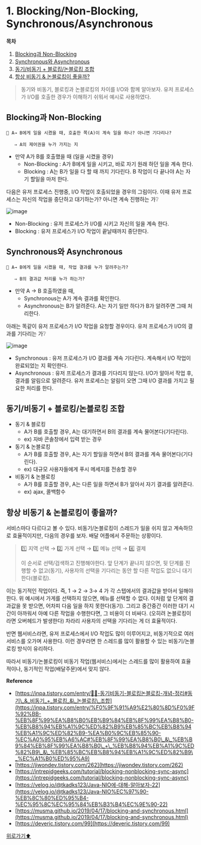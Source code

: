 # 1. Blocking/Non-Blocking, Synchronous/Asynchronous

**목차**

1. [Blocking과 Non-Blocking](blocking\_synchronous.md#blocking과-non-blocking)
2. [Synchronous와 Asynchronous](blocking\_synchronous.md#synchronous와-asynchronous)
3. [동기/비동기 + 블로킹/논블로킹 조합](blocking\_synchronous.md#동기비동기--블로킹논블로킹-조합)
4. [항상 비동기 & 논블로킹이 좋을까?](blocking\_synchronous.md#항상-비동기--논블로킹이-좋을까)

> 동기와 비동기, 블로킹과 논블로킹의 차이를 I/O와 함께 알아보자. 유저 프로세스가 I/O를 호출한 경우가 이해하기 쉬워서 예시로 사용하였다.

## Blocking과 Non-Blocking

```
🌟 A→ B에게 일을 시켰을 때, 호출한 쪽(A)이 계속 일을 하나? 아니면 기다리나? 

   ⇒ A의 제어권을 누가 가지는 지
```

* 만약 A가 B를 호출했을 때 (일을 시켰을 경우)
  * Non-Blocking : A가 B에게 일을 시키고, 바로 자기 원래 하던 일을 계속 한다.
  * Blocking : A는 B가 일을 다 할 때 까지 기다린다. B 작업이 다 끝나야 A는 자기 할일을 마저 한다.

다음은 유저 프로세스 진행중, I/O 작업이 호출되었을 경우의 그림이다. 이때 유저 프로세스는 자신의 작업을 중단하고 대기하는가? 아니면 계속 진행하는 가❔

![image](https://user-images.githubusercontent.com/77563814/186850280-98793c45-882d-4ff4-89a6-194dc198b568.png)

* Non-Blocking : 유저 프로세스가 I/O를 시키고 자신의 일을 계속 한다.
* Blocking : 유저 프로세스가 I/O 작업이 끝날때까지 중단한다.

## Synchronous와 Asynchronous

```
🌟 A→ B에게 일을 시켰을 때, 작업 결과를 누가 알려주는가? 

   ⇒ B의 결과값 처리를 누가 하는가?
```

* 만약 A → B 호출하였을 때,
  * Synchronous는 A가 계속 결과를 확인한다.
  * Asynchronous는 B가 알려준다. A는 자기 일만 하다가 B가 알려주면 그때 처리한다.

아래는 똑같이 유저 프로세스가 I/O 작업을 요청할 경우이다. 유저 프로세스가 I/O의 결과를 기다리는 가❔

![image](https://user-images.githubusercontent.com/77563814/186850352-c3438f9e-2199-453c-b99f-9432ae30e40d.png)

* Synchronous : 유저 프로세스가 I/O 결과를 계속 기다린다. 계속해서 I/O 작업이 완료되었는 지 확인한다.
* Asynchronous : 유저 프로세스가 결과를 기다리지 않는다. I/O가 알아서 작업 후, 결과를 알림으로 알려준다. 유저 프로세스는 알림이 오면 그때 I/O 결과를 가지고 필요한 처리를 한다.

## 동기/비동기 + 블로킹/논블로킹 조합

* 동기 & 블로킹
  * A가 B를 호출할 경우, A는 대기하면서 B의 결과를 계속 물어본다(기다린다).
  * ex) 자바 콘솔창에서 입력 받는 경우
* 동기 & 논블로킹
  * A가 B를 호출할 경우, A는 자기 할일을 하면서 B의 결과를 계속 물어본다(기다린다).
  * ex) 대규모 사용자들에게 푸시 메세지를 전송할 경우
* 비동기 & 논블로킹
  * A가 B를 호출할 경우, A는 다른 일을 하면서 B가 알아서 자기 결과를 알려준다.
  * ex) ajax, 콜백함수

## 항상 비동기 & 논블로킹이 좋을까?

서비스마다 다르다고 볼 수 있다. 비동기/논블로킹이 스레드가 일을 쉬지 않고 계속하므로 효율적이지만, 다음의 경우를 보자. 배달 어플에서 주문하는 상황이다.

> 1️⃣ 지역 선택 → 2️⃣ 가게 선택 → 3️⃣ 메뉴 선택 → 4️⃣ 결제
>
> 이 순서로 선택/검색하고 진행해야한다. 앞 단계가 끝나지 않으면, 뒷 단계를 진행할 수 없고(동기), 사용자의 선택을 기다리는 동안 할 다른 작업도 없으니 대기한다(블로킹).

이는 동기적인 작업이다. 즉, 1 → 2 → 3→ 4 가 각 스텝에서의 결과값을 받아서 일해야 한다. 위 예시에서 가게를 선택하지 않으면, 메뉴를 선택할 수 없다. 이처럼 앞 단계의 결과값을 못 받으면, 어차피 다음 일을 하지 못한다(동기). 그리고 중간중간 이러한 대기 시간이 아까워서 아예 다른 작업을 수행한다면, 그 비용이 더 비싸다. (오히려 논블로킹이라면 오버헤드가 발생한다) 차라리 사용자의 선택을 기다리는 게 더 효율적이다.

반면 웹서비스라면, 유저 프로세스에서 I/O 작업도 많이 이루어지고, 비동기적으로 여러 서비스를 오가며 사용한다. 이런 경우라면 한 스레드를 많이 활용할 수 있는 비동기/논블로킹 방식이 유리하다.

따라서 비동기/논블로킹이 비동기 작업(웹서비스)에서는 스레드를 많이 활용하여 효율적이나, 동기적인 작업(배달주문)에서 맞지 않다.

**Reference**

* [https://inpa.tistory.com/entry/👩‍💻-동기비동기-블로킹논블로킹-개념-정리#동기\_&_비동기_+_블로킹_&\_논블로킹\_조합](https://inpa.tistory.com/entry/%F0%9F%91%A9%E2%80%8D%F0%9F%92%BB-%EB%8F%99%EA%B8%B0%EB%B9%84%EB%8F%99%EA%B8%B0-%EB%B8%94%EB%A1%9C%ED%82%B9%EB%85%BC%EB%B8%94%EB%A1%9C%ED%82%B9-%EA%B0%9C%EB%85%90-%EC%A0%95%EB%A6%AC#%EB%8F%99%EA%B8%B0\_&\_%EB%B9%84%EB%8F%99%EA%B8%B0\_+\_%EB%B8%94%EB%A1%9C%ED%82%B9\_&\_%EB%85%BC%EB%B8%94%EB%A1%9C%ED%82%B9\_%EC%A1%B0%ED%95%A9)
* [https://jiwondev.tistory.com/262](https://jiwondev.tistory.com/262)
* [https://intrepidgeeks.com/tutorial/blocking-nonblocking-sync-async](https://intrepidgeeks.com/tutorial/blocking-nonblocking-sync-async)
* [https://velog.io/@tkadks123/Java-NIO에-대해-알아보자-22](https://velog.io/@tkadks123/Java-NIO%EC%97%90-%EB%8C%80%ED%95%B4-%EC%95%8C%EC%95%84%EB%B3%B4%EC%9E%90-22)
* [https://musma.github.io/2019/04/17/blocking-and-synchronous.html](https://musma.github.io/2019/04/17/blocking-and-synchronous.html)
* [https://deveric.tistory.com/99](https://deveric.tistory.com/99)

[위로가기⬆](blocking\_synchronous.md#blockingnon-blocking-synchronousasynchronous)

